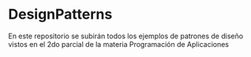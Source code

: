 # DesignPatterns
En este repositorio se subirán todos los ejemplos de patrones de diseño vistos en el 2do parcial de la materia Programación de Aplicaciones
